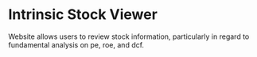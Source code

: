 # Intrinsic Stock Viewer

Website allows users to review stock information, particularly in regard to fundamental analysis on pe, roe, and dcf. 
